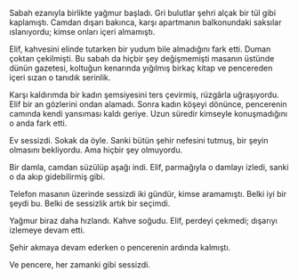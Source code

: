Sabah ezanıyla birlikte yağmur başladı.
Gri bulutlar şehri alçak bir tül gibi kaplamıştı. Camdan dışarı bakınca, karşı apartmanın balkonundaki saksılar ıslanıyordu; kimse onları içeri almamıştı.

Elif, kahvesini elinde tutarken bir yudum bile almadığını fark etti.
Duman çoktan çekilmişti.
Bu sabah da hiçbir şey değişmemişti masanın üstünde dünün gazetesi, koltuğun kenarında yığılmış birkaç kitap ve pencereden içeri sızan o tanıdık serinlik.

Karşı kaldırımda bir kadın şemsiyesini ters çevirmiş, rüzgârla uğraşıyordu. Elif bir an gözlerini ondan alamadı. Sonra kadın köşeyi dönünce, pencerenin camında kendi yansıması kaldı geriye.
Uzun süredir kimseyle konuşmadığını o anda fark etti.

Ev sessizdi.
Sokak da öyle.
Sanki bütün şehir nefesini tutmuş, bir şeyin olmasını bekliyordu.
Ama hiçbir şey olmuyordu.

Bir damla, camdan süzülüp aşağı indi.
Elif, parmağıyla o damlayı izledi, sanki o da akıp gidebilirmiş gibi.

Telefon masanın üzerinde sessizdi iki gündür, kimse aramamıştı.
Belki iyi bir şeydi bu.
Belki de sessizlik artık bir seçimdi.

Yağmur biraz daha hızlandı.
Kahve soğudu.
Elif, perdeyi çekmedi; dışarıyı izlemeye devam etti.

Şehir akmaya devam ederken o pencerenin ardında kalmıştı.

Ve pencere, her zamanki gibi sessizdi. 
